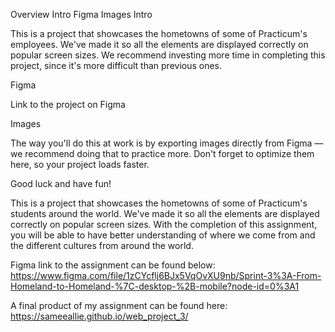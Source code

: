 Overview
Intro
Figma
Images
Intro

This is a project that showcases the hometowns of some of Practicum's employees. We've made it so all the elements are displayed correctly on popular screen sizes. We recommend investing more time in completing this project, since it's more difficult than previous ones.

Figma

Link to the project on Figma

Images

The way you'll do this at work is by exporting images directly from Figma — we recommend doing that to practice more. Don't forget to optimize them here, so your project loads faster.

Good luck and have fun!

This is a project that showcases the hometowns of some of Practicum's students around the world. We've made it so all the elements are displayed correctly on popular screen sizes. With the completion of this assignment, you will be able to have better understanding of where we come from and the different cultures from around the world.

Figma link to the assignment can be found below:
https://www.figma.com/file/1zCYcflj6BJx5VqOvXU9nb/Sprint-3%3A-From-Homeland-to-Homeland-%7C-desktop-%2B-mobile?node-id=0%3A1

A final product of my assignment can be found here:
https://sameeallie.github.io/web_project_3/
